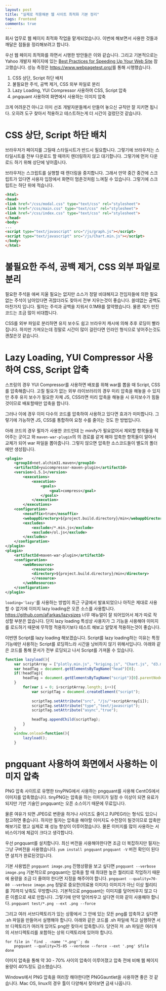 ```yaml
---
layout: post
title: "실제로 적용해본 웹 사이트 최적화 기본 정리"
tags: Frontend
comments: true
---
```


회사 업무로 웹 페이지 최적화 작업을 맡게되었습니다.
이번에 해보면서 사용한 것들과 깨달은 점들을 정리해보려고 합니다.

우선 웹 페이지 최적화를 하면서 시행한 방안들은 이와 같습니다.
그리고 기본적으로는 Yahoo 개발자 페이지에 있는 [Best Practices for Speeding Up Your Web Site](https://developer.yahoo.com/performance/rules.html) 참고했습니다.
성능 측정은 <https://www.webpagetest.org/>를 통해 시행했습니다.

1. CSS 상단, Script 하단 배치
2. 불필요한 주석, 공백 제거, CSS 외부 파일로 분리
3. Lazy Loading, YUI Compressor 사용하여 CSS, Script 압축
4. pngquant 사용하여 화면에서 사용하는 이미지 압축

크게 어려운건 아니고 이미 선조 개발자분들께서 만들어 놓으신 규칙만 잘 지키면 됩니다.
오히려 도구 찾아서 적용하고 테스트하는게 더 시간이 걸렸던것 같습니다.

# CSS 상단, Script 하단 배치

브라우저가 페이지를 그릴때 스타일시트가 반드시 필요합니다.
그렇기에 브라우저는 스타일시트를 전부 다운로드 할 때까지 렌더링하지 않고 대기합니다.
그렇기에 먼저 다운로드 하기 위해 상단에 넣어줍니다.

브라우저는 스크립트를 실행할 때 렌더링을 중지합니다.
그래서 만약 중간 중간에 스크립트가 있다면 사용자 입장에서 화면이 멈춘것처럼 느껴질 수 있습니다.
그렇기에 스크립트는 하단 </body>위에 적습니다.

```html
<html>
<head>
<link href="/css/modal.css" type="text/css" rel="stylesheet">
<link href="/css/main.css" type="text/css" rel="stylesheet">
<link href="/css/index.css" type="text/css" rel="stylesheet">
</head>
<body>
...
<script type="text/javascript" src="/js/graph.js"></script>
<script type="text/javascript" src="/js/Chart.min.js"></script>
</body>
</html>
```

# 불필요한 주석, 공백 제거, CSS 외부 파일로 분리

필요한 주석을 애써 지울 필요는 없지만 소스가 정말 비대해지고 전임자들에 의한 필요없는 주석이 남아있다면
귀찮더라도 찾아서 전부 지우는것이 좋습니다. 쓸데없는 공백도 마찬가지 입니다.
필자는 주석과 공백을 지워서 0.1MB를 절약했습니다.
물론 제가 만진 코드는 조금 많이 비대합니다.

CSS를 외부 파일로 분리하면 유지 보수도 쉽고 브라우저 캐시에 의해 추후 로딩이 빨라집니다.
하지만 가져오는데 정말로 시간이 많이 걸린다면 인라인 형식으로 넣어주는것도 괜찮은것 같습니다.

# Lazy Loading, YUI Compressor 사용하여 CSS, Script 압축

스프링의 경우 YUI Compressor를 사용하면 배포를 위해 war를 뽑을 때 Script, CSS를 압축해줍니다.
고칠 필요가 없는 외부 라이브러리의 경우 미리 압축을 해놓을 수 있지만 추후 유지 보수가 필요한
자체 JS, CSS라면 미리 압축을 해놓을 시 유지보수가 힘들것이므로 배포할때만 압축을 합니다.

그러나 이에 경우 이미 다수의 코드를 압축하여 사용하고 있다면 효과가 미미합니다.
그렇기에 가능하면 JS, CSS를 통합하여 요청 수를 줄이는 것도 한 방법입니다.

아래 코드의 경우 필자가 사용한 코드인데 <exclude>는 minify가 필요없어서 제외할 항목들을 적어주는 곳이고
<webappDirectory>와 `maven-war-plugin`의 <directory>의 경로를 같게 해야 압축한 항목들이 알아서 교체가 되어
war 파일을 뽑아줍니다. 그렇지 않으면 압축한 소스코드들이 별도의 폴더에만 생성됩니다.

```xml
<plugin>
    <groupId>net.alchim31.maven</groupId>
    <artifactId>yuicompressor-maven-plugin</artifactId>
    <version>1.5.1</version>
        <executions>
            <execution>
                <goals>
                    <goal>compress</goal>
                </goals>
            </execution>
        </executions>
    <configuration>
        <nosuffix>true</nosuffix>
        <webappDirectory>${project.build.directory}/min</webappDirectory>
        <excludes>
            <exclude>/*.min.js</exclude>
            <exclude>/ol.js</exclude>
        </excludes>
    </configuration>
</plugin>
<plugin>
    <artifactId>maven-war-plugin</artifactId>
    <configuration>
        <webResources>
            <resource>
            <directory>${project.build.directory}/min</directory>
            </resource>
        </webResources>
    </configuration>
</plugin>
```

`loading='lazy'`를 사용하는 방법이 최근 구글에서 발표되었으나 아직은 제대로 사용할 수 없기에 이미지 lazy loading은
오픈 소스를 사용합니다.
<https://github.com/aFarkas/lazysizes>
너무 매뉴얼이 잘 되어있어서 제가 따로 작성할 부분은 없습니다.
단지 lazy loading 특성상 사용자가 그 기능을 사용해야 이미지를 로드하기 때문에 무작정 적용하기보다 테스트 해보고 알맞게 적용하는것이 좋습니다.

이번엔 Script를 lazy loading 해보겠습니다.
Script를 lazy loading하는 이유는 특정 기능에만 사용하는 Script를 로딩하느라 시간을 낭비하지 않기 위해서입니다.
아래와 같은 코드를 통해 문서가 전부 로딩되고 나서 Script를 가져올 수 있습니다.

```javascript
function lazyload(){
    var scriptArray = ["plotly.min.js", "kriging.js", "Chart.js", "d3.min.js", "html2canvas.min.js"];
    var headTag = document.getElementsByTagName("head")[0];
    if(!headTag){
        headTag = document.getElementsByTagName("script")[0].parentNode;
    }
		for(var i = 0; i<scriptArray.length; i++){
			var scriptTag = document.createElement("script");
		    
		    scriptTag.setAttribute("src", "/js/"+scriptArray[i]);
		    scriptTag.setAttribute("type","text/javascript");
		    scriptTag.setAttribute("async","true");
			
			headTag.appendChild(scriptTag);   
		}
	}
	window.onload=function(){
		lazyload();
	}
```

# pngquant 사용하여 화면에서 사용하는 이미지 압축

PNG 압축 사이트로 유명한 tinyPNG에서 사용하는 pngquant를 사용해 CentOS에서 이미지를 압축했습니다.
tinyPNG는 압축을 하는 이미지가 일정 수 이상이 되면 유료가 되지만 기반 기술인 pngquant는 오픈 소스이기 때문에 무료입니다.

물론 여유가 되면 JPEG로 변환을 하거나 사이즈도 줄이고 PJPEG라는 형식도 있으니 참고하면 좋습니다.
하지만 필자는 압축을 해야할 이미지도 수천장이 될것이므로 압축만 해보기로 했고 실제로 꽤
성능 향상이 이루어졌습니다. 물론 이미지를 많이 사용하는 서비스이기에 체감이 크다고 생각합니다.

우선 pngquant를 설치합니다.
최신 버전을 사용해야한다면 조금 더 복잡하지만 필자는 그냥 구버전을 사용했습니다.
`yum install pngquant`
`pngquant -V`
버전 확인이 된다면 설치가 완료된것입니다.

기본 사용법은 `pngquant image.png`
진행상황을 보고 싶다면 `pngquant --verbose image.png`
기본적으로 pngquant는 압축을 할 때 최대한 높은 퀄리티로 작업하기 때문에
용량을 조금 더 줄여야 한다면 지정을 해주어야 합니다.
`pngquant --quality=70-80 --verbose image.png`
정말로 중요한(의료용 이미지) 이미지가 아닌 이상 퀄리티를 70까지 낮춰도 무방합니다.
기본적으로 pngquant는 이미지를 덮어씌우지 않고 다른 이름으로 새로 만듭니다.
그렇기에 만약 덮어씌우고 싶다면 이와 같이 사용해야 합니다.
`pngquant test/*.png --ext .png --force`

그리고 여러 서브디렉토리가 있는 상황에서 그 안에 있는 모든 png를 압축하고 싶다면
.sh 파일을 만들어서 실행해야 합니다.
아래와 같은 코드를 .sh 파일에 적고 실행하면 서브 디렉토리가 여러개 있어도 png만 찾아서
압축합니다. 당연히 저 .sh 파일은 여러개의 서브디렉토리를 포함하는 상위 디렉토리에 있어야 합니다.

```shell
for file in `find . -name '*.png'`; do
    pngquant --quality=75-85 --verbose --force --ext '.png' $file
done
```

이미지 압축을 통해 약 30 - 70% 사이의 압축이 이루어졌고 압축 전에 비해 웹 페이지 용량이 40%정도 감소했습니다.

Windows에서 PNG 압축을 여러장 해야한다면 PNGGauntlet을 사용하면 좋은 것 같습니다.
Mac OS, linux의 경우 툴이 다양해서 찾아보면 금새 나옵니다.